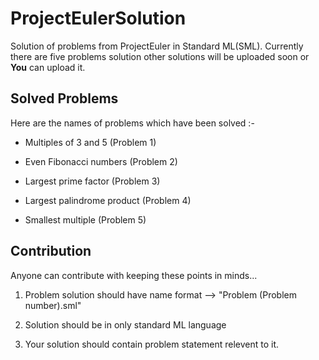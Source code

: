 # ProjectEulerSolution

Solution of problems from ProjectEuler in Standard ML(SML).
Currently there are five problems solution other solutions will be uploaded soon or **You** can upload it.

## Solved Problems

Here are the names of problems which have been solved :-

- Multiples of 3 and 5 (Problem 1)

- Even Fibonacci numbers (Problem 2)

- Largest prime factor (Problem 3)

- Largest palindrome product (Problem 4)

- Smallest multiple (Problem 5)

## Contribution

Anyone can contribute with keeping these points in minds...

1. Problem solution should have name format --> "Problem (Problem number).sml"

2. Solution should be in only standard ML language

3. Your solution should contain problem statement relevent to it.
